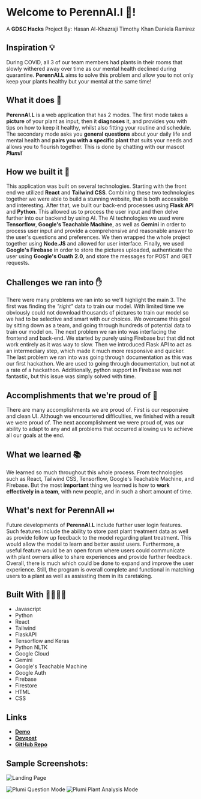 # Welcome to PerennAI.l 🌱!
A **GDSC Hacks** Project By:
Hasan Al-Khazraji
Timothy Khan
Daniela Ramirez

## Inspiration 💡
During COVID, all 3 of our team members had plants in their rooms that slowly withered away over time as our mental health declined during quarantine. **PerennAI.L** aims to solve this problem and allow you to not only keep your plants healthy but your mental at the same time!

## What it does 🧐

**PerennAI.L** is a web application that has 2 modes. The first mode takes a **picture** of your plant as input, then it **diagnoses** it, and provides you with tips on how to keep it healthy, whilst also fitting your routine and schedule. The secondary mode asks you **general questions** about your daily life and mental health and **pairs you with a specific plant** that suits your needs and allows you to flourish together. This is done by chatting with our mascot ***Plumi!***

## How we built it 🔨

This application was built on several technologies. Starting with the front end we utilized **React** and **Tailwind CSS**. Combining these two technologies together we were able to build a stunning website, that is both accessible and interesting. After that, we built our back-end processes using **Flask API** and **Python**. This allowed us to process the user input and then delve further into our backend by using AI. The AI technologies we used were **Tensorflow**, **Google's Teachable Machine**, as well as **Gemini** in order to process user input and provide a comprehensive and reasonable answer to the user's questions and preferences. We then wrapped the whole project together using **Node.JS** and allowed for user interface. Finally, we used **Google's Firebase** in order to store the pictures uploaded, authenticate the user using **Google's Ouath 2.0**, and store the messages for POST and GET requests.

## Challenges we ran into ✋

There were many problems we ran into so we'll highlight the main 3. The first was finding the *"right"* data to train our model. With limited time we obviously could not download thousands of pictures to train our model so we had to be selective and smart with our choices. We overcame this goal by sitting down as a team, and going through hundreds of potential data to train our model on. The next problem we ran into was interfacing the frontend and back-end. We started by purely using Firebase but that did not work entirely as it was way to slow. Then we introduced Flask API to act as an intermediary step, which made it much more responsive and quicker. The last problem we ran into was going through documentation as this was our first hackathon. We are used to going through documentation, but not at a rate of a hackathon. Additionally, python support in Firebase was not fantastic, but this issue was simply solved with time.

## Accomplishments that we're proud of 🏅

There are many accomplishments we are proud of. First is our responsive and clean UI. Although we encountered difficulties, we finished with a result we were proud of. The next accomplishment we were proud of, was our ability to adapt to any and all problems that occurred allowing us to achieve all our goals at the end.

## What we learned 📚

We learned so much throughout this whole process. From technologies such as React, Tailwind CSS, Tensorflow, Google's Teachable Machine, and Firebase. But the most **important** thing we learned is how to **work effectively in a team**, with new people, and in such a short amount of time.

## What's next for PerennAIl ⏭

Future developments of **PerennAI.L** include further user login features. Such features include the ability to store past plant treatment data as well as provide follow up feedback to the model regarding plant treatment. This would allow the model to learn and better assist users. Furthermore, a useful feature would be an open forum where users could communicate with plant owners alike to share experiences and provide further feedback. Overall, there is much which could be done to expand and improve the user experience. Still, the program is overall complete and functional in matching users to a plant as well as assissting them in its caretaking.


## Built With 👷‍♂️👷‍♀️

- Javascript
- Python
- React
- Tailwind
- FlaskAPI
- Tensorflow and Keras
- Python NLTK
- Google Cloud
- Gemini
- Google's Teachable Machine
- Google Auth
- Firebase
- Firestore
- HTML
- CSS

## Links

- [**Demo**](https://drive.google.com/file/d/1Ql_9tgLplD0mfIDXz2Jc5YI31Y0Gt1jQ/view?usp=drive_link)
- [**Devpost**](https://devpost.com/software/perennail)
- [**GitHub Repo**](https://github.com/Hasan-Al-Khazraji/perennail)

## Sample Screenshots:
![Landing Page](https://cdn.discordapp.com/attachments/656957416297988096/1239349914799177829/image.png?ex=66429a0d&is=6641488d&hm=36dac2aa99ab4676cc71bde8114129dcf90e389f23aa515c14038cd0df52596c&)

![Plumi Question Mode](https://cdn.discordapp.com/attachments/656957416297988096/1239350005563916329/image.png?ex=66429a23&is=664148a3&hm=e65e1b50166520f572d0c4070b4ad643b881d12eea757a9df37d5dff38d9526e&)
![Plumi Plant Analysis Mode](https://cdn.discordapp.com/attachments/656957416297988096/1239350085045981315/image.png?ex=66429a36&is=664148b6&hm=49706dd61893865ffd6e73d8379347d115ffcc2bef64908e387a7b7b84532966&)
